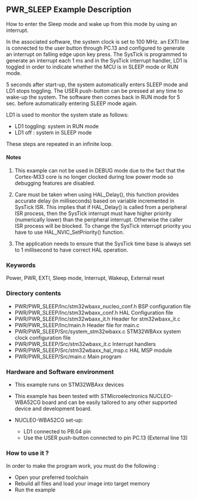 ## <b>PWR_SLEEP Example Description</b>

How to enter the Sleep mode and wake up from this mode by using an interrupt.

In the associated software, the system clock is set to 100 MHz.
an EXTI line is connected to the user button through PC.13 and configured
to generate an interrupt on falling edge upon key press.
The SysTick is programmed to generate an interrupt each 1 ms and in the SysTick
interrupt handler, LD1 is toggled in order to indicate whether the MCU is in SLEEP mode
or RUN mode.

5 seconds after start-up, the system automatically enters SLEEP mode and
LD1 stops toggling.
The USER push-button can be pressed at any time to wake-up the system.
The software then comes back in RUN mode for 5 sec. before automatically entering SLEEP mode again.

LD1 is used to monitor the system state as follows:

 - LD1 toggling: system in RUN mode
 - LD1 off : system in SLEEP mode

These steps are repeated in an infinite loop.

#### <b>Notes</b>

 1. This example can not be used in DEBUG mode due to the fact
    that the Cortex-M33 core is no longer clocked during low power mode
    so debugging features are disabled.

 2. Care must be taken when using HAL_Delay(), this function provides accurate delay (in milliseconds)
    based on variable incremented in SysTick ISR. This implies that if HAL_Delay() is called from
    a peripheral ISR process, then the SysTick interrupt must have higher priority (numerically lower)
    than the peripheral interrupt. Otherwise the caller ISR process will be blocked.
    To change the SysTick interrupt priority you have to use HAL_NVIC_SetPriority() function.

 3. The application needs to ensure that the SysTick time base is always set to 1 millisecond
    to have correct HAL operation.

### <b>Keywords</b>

Power, PWR, EXTI, Sleep mode, Interrupt, Wakeup, External reset

### <b>Directory contents</b>

  - PWR/PWR_SLEEP/Inc/stm32wbaxx_nucleo_conf.h  BSP configuration file
  - PWR/PWR_SLEEP/Inc/stm32wbaxx_conf.h         HAL Configuration file
  - PWR/PWR_SLEEP/Inc/stm32wbaxx_it.h           Header for stm32wbaxx_it.c
  - PWR/PWR_SLEEP/Inc/main.h                    Header file for main.c
  - PWR/PWR_SLEEP/Src/system_stm32wbaxx.c       STM32WBAxx system clock configuration file
  - PWR/PWR_SLEEP/Src/stm32wbaxx_it.c           Interrupt handlers
  - PWR/PWR_SLEEP/Src/stm32wbaxx_hal_msp.c      HAL MSP module
  - PWR/PWR_SLEEP/Src/main.c                    Main program

### <b>Hardware and Software environment</b>

  - This example runs on STM32WBAxx devices

  - This example has been tested with STMicroelectronics NUCLEO-WBA52CG
    board and can be easily tailored to any other supported device
    and development board.

  - NUCLEO-WBA52CG set-up:
    - LD1 connected to PB.04 pin
    - Use the USER push-button connected to pin PC.13 (External line 13)

### <b>How to use it ?</b>

In order to make the program work, you must do the following :

 - Open your preferred toolchain
 - Rebuild all files and load your image into target memory
 - Run the example

